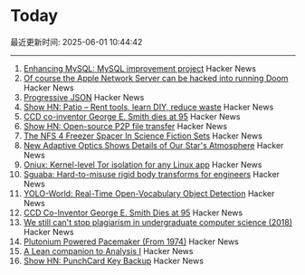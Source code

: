 # Today

最近更新时间: 2025-06-01 10:44:42

--- 
1. [Enhancing MySQL: MySQL improvement project](https://github.com/enhancedformysql/enhancedformysql) Hacker News
2. [Of course the Apple Network Server can be hacked into running Doom](http://oldvcr.blogspot.com/2025/05/harpoom-of-course-apple-network-server.html) Hacker News
3. [Progressive JSON](https://overreacted.io/progressive-json/) Hacker News
4. [Show HN: Patio – Rent tools, learn DIY, reduce waste](https://patio.so) Hacker News
5. [CCD co-inventor George E. Smith dies at 95](https://www.nytimes.com/2025/05/30/science/george-e-smith-dead.html) Hacker News
6. [Show HN: Open-source P2P file transfer](https://github.com/nihaocami/berb) Hacker News
7. [The NFS 4 Freezer Spacer In Science Fiction Sets](https://kolektiva.social/@beka_valentine/114600567753999701) Hacker News
8. [New Adaptive Optics Shows Details of Our Star's Atmosphere](https://nso.edu/press-release/new-adaptive-optics-shows-stunning-details-of-our-stars-atmosphere/) Hacker News
9. [Oniux: Kernel-level Tor isolation for any Linux app](https://blog.torproject.org/introducing-oniux-tor-isolation-using-linux-namespaces/) Hacker News
10. [Sguaba: Hard-to-misuse rigid body transforms for engineers](https://blog.helsing.ai/sguaba-hard-to-misuse-rigid-body-transforms-for-engineers-with-other-things-to-worry-about-than-aeaa45af9e0d) Hacker News
11. [YOLO-World: Real-Time Open-Vocabulary Object Detection](https://arxiv.org/abs/2401.17270) Hacker News
12. [CCD Co-Inventor George E. Smith Dies at 95](https://www.universitycube.net/news/ccd-co-inventor-george-e-smith-passes-away-95-05-31-2025--74189653-c0e2-489c-86c7-71d852a5200b) Hacker News
13. [We still can't stop plagiarism in undergraduate computer science (2018)](https://kevinchen.co/blog/cant-stop-plagiarism-in-computer-science/) Hacker News
14. [Plutonium Powered Pacemaker (From 1974)](https://www.orau.org/health-physics-museum/collection/miscellaneous/pacemaker.html) Hacker News
15. [A Lean companion to Analysis I](https://terrytao.wordpress.com/2025/05/31/a-lean-companion-to-analysis-i/) Hacker News
16. [Show HN: PunchCard Key Backup](https://github.com/volution/punchcard-key-backup) Hacker News
